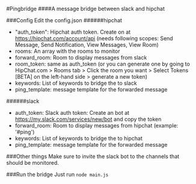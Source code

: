 #Pingbridge
####A message bridge between slack and hipchat

###Config
Edit the config.json
######hipchat
+ "auth_token": Hipchat auth token. Create on at https://hipchat.com/account/api (needs following scopes: Send Message, Send Notification, View Messages, View Room)
+ rooms: An array with the rooms to monitor
+ forward_room: Room to display messages from slack
+ room_token: same as auth_token (or you can generate one by going to HipChat.com > Rooms tab > Click the room you want > Select Tokens [BETA] on the left-hand side > generate a new token)
+ keywords: List of keywords to bridge the to slack
+ ping_template: message template for the forwarded message

######slack
+ auth_token: Slack auth token: Create an bot at https://my.slack.com/services/new/bot and copy the token
+ forward_room: Room to display messages from hipchat (example: '#ping')
+ keywords: List of keywords to bridge the to hipchat
+ ping_template: message template for the forwarded message

###Other things
Make sure to invite the slack bot to the channels that should be monitored.

###Run the bridge
Just run ```node main.js```
